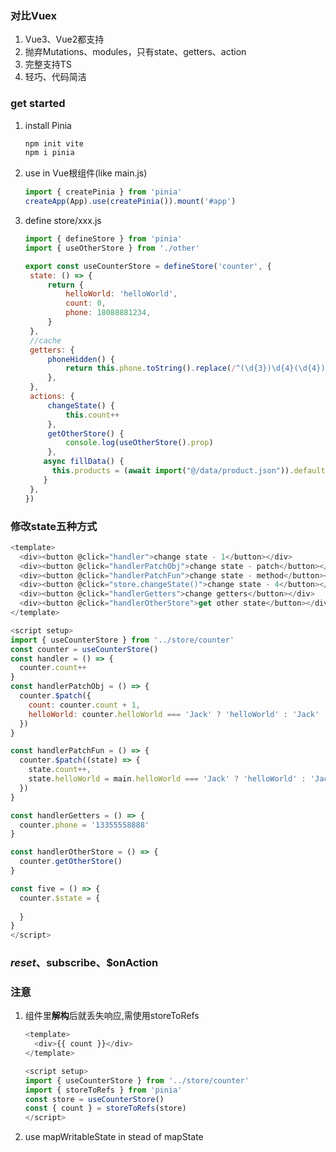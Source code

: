 ### 对比Vuex

1. Vue3、Vue2都支持
2. 抛弃Mutations、modules，只有state、getters、action
3. 完整支持TS
4. 轻巧、代码简洁

### get started

1. install Pinia

   ```bash
   npm init vite
   npm i pinia
   ```

2. use in Vue根组件(like main.js)

   ```javascript
   import { createPinia } from 'pinia'
   createApp(App).use(createPinia()).mount('#app')
   ```

3. define store/xxx.js

   ```javascript
   import { defineStore } from 'pinia'
   import { useOtherStore } from './other'
   
   export const useCounterStore = defineStore('counter', {
   	state: () => {
   		return {
   			helloWorld: 'helloWorld',
   			count: 0,
   			phone: 18088881234,
   		}
   	},
   	//cache
   	getters: {
   		phoneHidden() {
   			return this.phone.toString().replace(/^(\d{3})\d{4}(\d{4})$/, '$1****$2')
   		},
   	},
   	actions: {
   		changeState() {
   			this.count++
   		},
   		getOtherStore() {
   			console.log(useOtherStore().prop)
   		},
       async fillData() {
         this.products = (await import("@/data/product.json")).default
       }
   	},
   })
   ```

### 修改state五种方式

```javascript
<template>
  <div><button @click="handler">change state - 1</button></div>
  <div><button @click="handlerPatchObj">change state - patch</button></div>
  <div><button @click="handlerPatchFun">change state - method</button></div>
  <div><button @click="store.changeState()">change state - 4</button></div>
  <div><button @click="handlerGetters">change getters</button></div>
  <div><button @click="handlerOtherStore">get other state</button></div>
</template>

<script setup>
import { useCounterStore } from '../store/counter'
const counter = useCounterStore()
const handler = () => {
  counter.count++
}
const handlerPatchObj = () => {
  counter.$patch({
    count: counter.count + 1,
    helloWorld: counter.helloWorld === 'Jack' ? 'helloWorld' : 'Jack'
  })
}

const handlerPatchFun = () => {
  counter.$patch((state) => {
    state.count++,
    state.helloWorld = main.helloWorld === 'Jack' ? 'helloWorld' : 'Jack'
  })
}

const handlerGetters = () => {
  counter.phone = '13355558888'
}

const handlerOtherStore = () => {
  counter.getOtherStore()
}

const five = () => {
  counter.$state = {
    
  }
}
</script>
```

### $reset、$subscribe、$onAction

### 注意

1. 组件里**解构**后就丢失响应,需使用storeToRefs

   ```javascript
   <template>
     <div>{{ count }}</div>
   </template>
   
   <script setup>
   import { useCounterStore } from '../store/counter'
   import { storeToRefs } from 'pinia'
   const store = useCounterStore()
   const { count } = storeToRefs(store)
   </script>
   ```

2. use mapWritableState in stead of mapState


